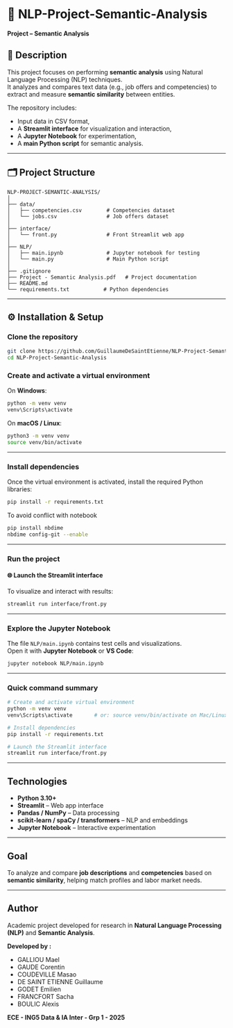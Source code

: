 # 🧠 NLP-Project-Semantic-Analysis
**Project – Semantic Analysis**

## 📖 Description
This project focuses on performing **semantic analysis** using Natural Language Processing (NLP) techniques.  
It analyzes and compares text data (e.g., job offers and competencies) to extract and measure **semantic similarity** between entities.

The repository includes:
- Input data in CSV format,
- A **Streamlit interface** for visualization and interaction,
- A **Jupyter Notebook** for experimentation,
- A **main Python script** for semantic analysis.

---

## 🗂️ Project Structure

```
NLP-PROJECT-SEMANTIC-ANALYSIS/
│
├── data/
│   ├── competencies.csv        # Competencies dataset
│   └── jobs.csv                # Job offers dataset
│
├── interface/
│   └── front.py                # Front Streamlit web app
│
├── NLP/
│   ├── main.ipynb              # Jupyter notebook for testing
│   └── main.py                 # Main Python script
│
├── .gitignore
├── Project - Semantic Analysis.pdf   # Project documentation
├── README.md
└── requirements.txt           # Python dependencies
```

---

## ⚙️ Installation & Setup

### Clone the repository
```bash
git clone https://github.com/GuillaumeDeSaintEtienne/NLP-Project-Semantic-Analysis.git
cd NLP-Project-Semantic-Analysis
```

### Create and activate a virtual environment

On **Windows**:
```bash
python -m venv venv
venv\Scripts\activate
```

On **macOS / Linux**:
```bash
python3 -m venv venv
source venv/bin/activate
```

---

### Install dependencies
Once the virtual environment is activated, install the required Python libraries:
```bash
pip install -r requirements.txt
```
To avoid conflict with notebook
```bash
pip install nbdime
nbdime config-git --enable
```
---

### Run the project

#### 🌐 Launch the Streamlit interface
To visualize and interact with results:
```bash
streamlit run interface/front.py
```

---

### Explore the Jupyter Notebook
The file `NLP/main.ipynb` contains test cells and visualizations.  
Open it with **Jupyter Notebook** or **VS Code**:
```bash
jupyter notebook NLP/main.ipynb
```

---

### Quick command summary
```bash
# Create and activate virtual environment
python -m venv venv
venv\Scripts\activate       # or: source venv/bin/activate on Mac/Linux

# Install dependencies
pip install -r requirements.txt

# Launch the Streamlit interface
streamlit run interface/front.py
```

---

## Technologies
- **Python 3.10+**
- **Streamlit** – Web app interface  
- **Pandas / NumPy** – Data processing  
- **scikit-learn / spaCy / transformers** – NLP and embeddings  
- **Jupyter Notebook** – Interactive experimentation  

---

## Goal
To analyze and compare **job descriptions** and **competencies** based on **semantic similarity**, helping match profiles and labor market needs.

---

## Author
Academic project developed for research in **Natural Language Processing (NLP)** and **Semantic Analysis**.

**Developed by :**
- GALLIOU Mael
- GAUDE Corentin
- COUDEVILLE Masao
- DE SAINT ETIENNE Guillaume
- GODET Emilien
- FRANCFORT Sacha
- BOULIC Alexis

**ECE - ING5 Data & IA Inter - Grp 1 - 2025**